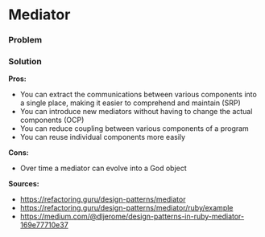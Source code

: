 # Mediator

### Problem
### Solution

**Pros:**
- You can extract the communications between various components into a single place, making it easier to comprehend and maintain (SRP)
- You can introduce new mediators without having to change the actual components (OCP)
- You can reduce coupling between various components of a program
- You can reuse individual components more easily

**Cons:**
- Over time a mediator can evolve into a God object

**Sources:**
- https://refactoring.guru/design-patterns/mediator
- https://refactoring.guru/design-patterns/mediator/ruby/example
- https://medium.com/@dljerome/design-patterns-in-ruby-mediator-169e77710e37
